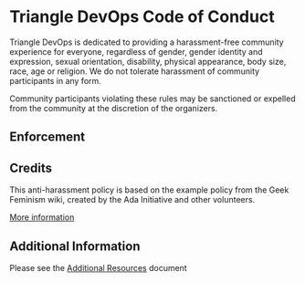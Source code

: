 # Triangle DevOps Code of Conduct

Triangle DevOps is dedicated to providing a harassment-free community experience
for everyone, regardless of gender, gender identity and expression, sexual
orientation, disability, physical appearance, body size, race, age or religion.
We do not tolerate harassment of community participants in any form.

Community participants violating these rules may be sanctioned or expelled from
the community at the discretion of the organizers.


## Enforcement




## Credits

This anti-harassment policy is based on the example policy from the Geek
Feminism wiki, created by the Ada Initiative and other volunteers.

[More information][more]

## Additional Information

Please see the [Additional Resources][add-rec] document

[add-rec]: additional-resources.md
[more]: http://geekfeminism.wikia.com/wiki/Conference_anti-harassment
